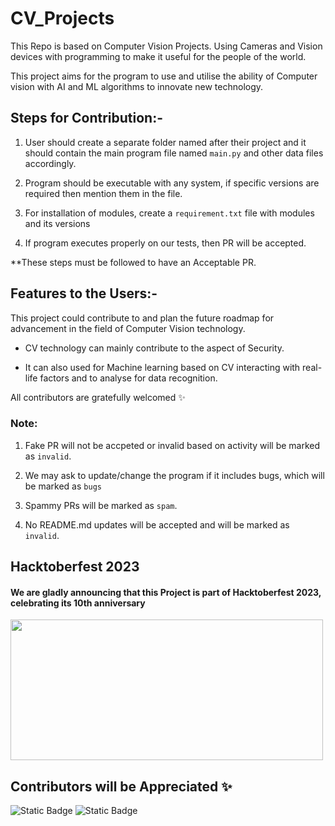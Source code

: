 # CV_Projects
This Repo is based on Computer Vision Projects. Using Cameras and Vision devices with programming to make it useful for the people of the world.


This project aims for the program to use and utilise the ability of Computer vision with AI and ML algorithms to innovate new technology. 

## Steps for Contribution:-

1. User should create a separate folder named after their project and it should contain the main program file named `main.py` and other data files accordingly.

2. Program should be executable with any system, if specific versions are required then mention them in the file.

3. For installation of modules, create a `requirement.txt` file with modules and its versions

4. If program executes properly on our tests, then PR will be accepted.

**These steps must be followed to have an Acceptable PR.

## Features to the Users:-
This project could contribute to and plan the future roadmap for advancement in the field of Computer Vision technology.

- CV technology can mainly contribute to the aspect of Security. 

- It can also used for Machine learning based on CV interacting with real-life factors and to analyse for data recognition.

All contributors are gratefully welcomed ✨

### Note:
1. Fake PR will not be accpeted or invalid based on activity will be marked as `invalid`.

2. We may ask to update/change the program if it includes bugs, which will be marked as `bugs`

3. Spammy PRs will be marked as `spam`.

4. No README.md updates will be accepted and will be marked as `invalid`. 

## Hacktoberfest 2023
#### We are gladly announcing that this Project is part of Hacktoberfest 2023, celebrating its 10th anniversary
<img src="https://hacktoberfest.com/_next/static/media/opengraph.e5fafe07.png" width=500 height="225"/>

## Contributors will be Appreciated ✨


![Static Badge](https://img.shields.io/badge/Owner-InvisiblePro-purple?logo=github)
![Static Badge](https://img.shields.io/badge/Hacktoberfest--Accpeted-cyan)
